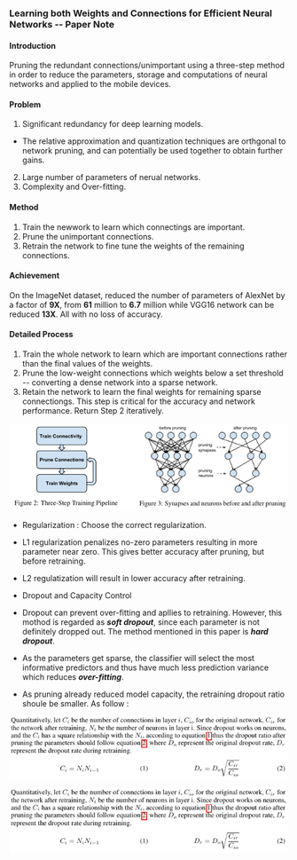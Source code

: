 ### Learning both Weights and Connections for Efficient Neural Networks -- Paper Note
#### Introduction
Pruning the redundant connections/unimportant using a three-step method in order to reduce the parameters, storage and computations of neural networks and applied to the mobile devices.

#### Problem
1. Significant redundancy for deep learning models.
 + The relative approximation and quantization techniques are orthgonal to network pruning, and can potentially be used together to obtain further gains.
2. Large number of parameters of nerual networks.
3. Complexity and Over-fitting.

#### Method
1. Train the newwork to learn which connectings are important.
2. Prune the unimportant connections.
3. Retrain the network to fine tune the weights of the remaining connections.

#### Achievement
On the ImageNet dataset, reduced the number of parameters of AlexNet by a factor of **9X**, from **61** million to **6.7** million while VGG16 network can be reduced **13X**. All with no loss of accuracy.

#### Detailed Process
1. Train the whole network to learn which are important connections rather than the final values of the weights.
2. Prune the low-weight connections which weights below a set threshold -- converting a dense network into a sparse network.
3. Retain the network to learn the final weights for remaining sparse connectiongs. This step is critical for the accuracy and network performance. Return Step 2 iteratively.

![Process](img/process.png)

+ Regularization : Choose the correct regularization.
 + L1 regularization penalizes no-zero parameters resulting in more parameter near zero. This gives better accuracy after pruning, but before retraining.
 + L2 regulatization will result in lower accuracy after retraining.

+ Dropout and Capacity Control
 + Dropout can prevent over-fitting and apllies to retraining. However, this mothod is regarded as ***soft dropout***, since each parameter is not definitely dropped out. The method mentioned in this paper is ***hard dropout***.
 + As the parameters get sparse, the classifier will select the most informative predictors and thus have much less prediction variance which reduces ***over-fitting***.
 + As pruning already reduced model capacity, the retraining dropout ratio shoule be smaller. As follow :

<img align="center" src="img/dropout_ratio.png">

![Dropout Ratio](img/dropout_ratio.png)
